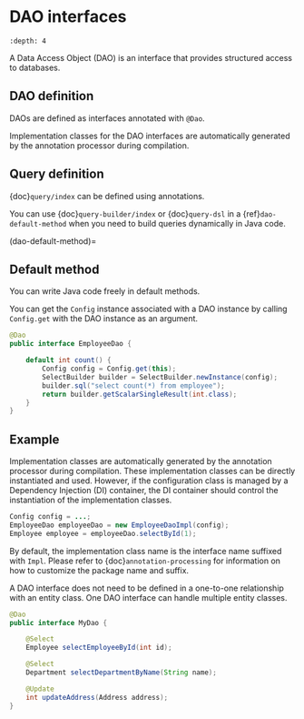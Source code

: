# DAO interfaces

```{contents} Contents
:depth: 4
```

A Data Access Object (DAO) is an interface that provides structured access to databases.

## DAO definition

DAOs are defined as interfaces annotated with `@Dao`.

Implementation classes for the DAO interfaces are automatically generated by the annotation processor during compilation.

## Query definition

{doc}`query/index` can be defined using annotations.

You can use {doc}`query-builder/index` or {doc}`query-dsl` in a {ref}`dao-default-method` when you need to build queries dynamically in Java code.

(dao-default-method)=

## Default method

You can write Java code freely in default methods.

You can get the `Config` instance associated with a DAO instance by calling `Config.get` with the DAO instance as an argument.

```java
@Dao
public interface EmployeeDao {

    default int count() {
        Config config = Config.get(this);
        SelectBuilder builder = SelectBuilder.newInstance(config);
        builder.sql("select count(*) from employee");
        return builder.getScalarSingleResult(int.class);
    }
}
```

## Example

Implementation classes are automatically generated by the annotation processor during compilation.
These implementation classes can be directly instantiated and used.
However, if the configuration class is managed by a Dependency Injection (DI) container, the DI container should control the instantiation of the implementation classes.

```java
Config config = ...;
EmployeeDao employeeDao = new EmployeeDaoImpl(config);
Employee employee = employeeDao.selectById(1);
```

By default, the implementation class name is the interface name suffixed with `Impl`.
Please refer to {doc}`annotation-processing` for information on how to customize the package name and suffix.

A DAO interface does not need to be defined in a one-to-one relationship with an entity class.
One DAO interface can handle multiple entity classes.

```java
@Dao
public interface MyDao {

    @Select
    Employee selectEmployeeById(int id);

    @Select
    Department selectDepartmentByName(String name);

    @Update
    int updateAddress(Address address);
}
```

